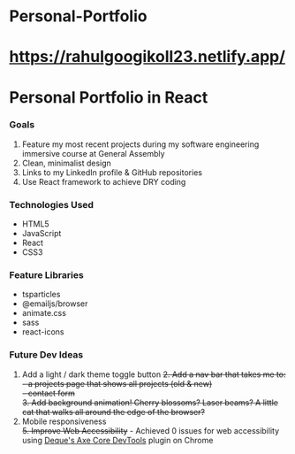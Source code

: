 # Personal-Portfolio

# https://rahulgoogikoll23.netlify.app/
# Personal Portfolio in React

### Goals
1. Feature my most recent projects during my software engineering immersive course at General Assembly
2. Clean, minimalist design
3. Links to my LinkedIn profile & GitHub repositories
4. Use React framework to achieve DRY coding

### Technologies Used
- HTML5
- JavaScript 
- React
- CSS3

### Feature Libraries
- tsparticles
- @emailjs/browser
- animate.css
- sass
- react-icons

### Future Dev Ideas
1. Add a light / dark theme toggle button
<s>2. Add a nav bar that takes me to:</s>
<s>- a projects page that shows all projects (old & new)</s>  
<s>- contact form</s>  
<s>3. Add background animation! Cherry blossoms? Laser beams? A little cat that walks all around the edge of the browser?</s>  
4. Mobile responsiveness  
<s>5. Improve Web Accessibility</s> - Achieved 0 issues for web accessibility using [Deque's Axe Core DevTools](https://github.com/dequelabs/axe-core) plugin on Chrome
